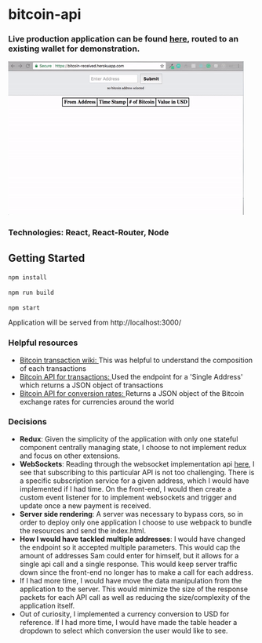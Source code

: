 # bitcoin-api

### Live production application can be found [here](http://bitcoin-received.herokuapp.com/1AJbsFZ64EpEfS5UAjAfcUG8pH8Jn3rn1F), routed to an existing wallet for demonstration.

![](./bitcoin-api.gif)

### Technologies: React, React-Router, Node

## Getting Started

`npm install`

`npm run build`

`npm start`

Application will be served from http://localhost:3000/

### Helpful resources
* [Bitcoin transaction wiki: ](https://en.bitcoin.it/wiki/Transaction)
This was helpful to understand the composition of each transactions
* [Bitcoin API for transactions: ](https://blockchain.info/api/blockchain_api)
Used the endpoint for a 'Single Address' which returns a JSON object of transactions
* [Bitcoin API for conversion rates: ](https://blockchain.info/api/exchange_rates_api)
Returns a JSON object of the Bitcoin exchange rates for currencies around the world

### Decisions  
* **Redux**: Given the simplicity of the application with only one stateful component centrally managing state, I choose to not implement redux and focus on other extensions.
* **WebSockets**: Reading through the websocket implementation api [here](https://blockchain.info/api/api_websocket), I see that subscribing to this particular API is not too challenging.  There is a specific subscription service for a given address, which I would have implemented if I had time.  On the front-end, I would then create a custom event listener for to implement websockets and trigger and update once a new payment is received.
* **Server side rendering**: A server was necessary to bypass cors, so in order to deploy only one application I choose to use webpack to bundle the resources and send the index.html.
* **How I would have tackled multiple addresses**: I would have changed the endpoint so it accepted multiple parameters.  This would cap the amount of addresses Sam could enter for himself, but it allows for a single api call and a single response.  This would keep server traffic down since the front-end no longer has to make a call for each address.
* If I had more time, I would have move the data manipulation from the application to the server.  This would minimize the size of the response packets for each API call as well as reducing the size/complexity of the application itself.
* Out of curiosity, I implemented a currency conversion to USD for reference.  If I had more time, I would have made the table header a dropdown to select which conversion the user would like to see.
